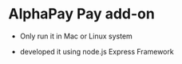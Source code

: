 # AlphaPay Pay add-on
- Only run it in Mac or Linux system

- developed it using node.js Express Framework
